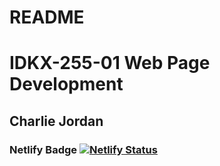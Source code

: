 # README
# IDKX-255-01 Web Page Development
## Charlie Jordan
### Netlify Badge [![Netlify Status](https://api.netlify.com/api/v1/badges/81cf2212-8680-4d72-9089-021f45b2e8f9/deploy-status)](https://app.netlify.com/sites/about-me-charliejordan42/deploys)

